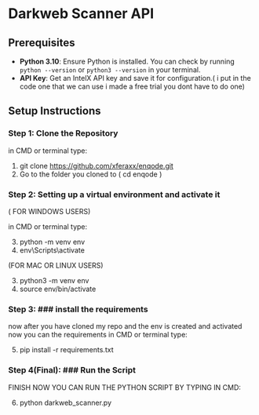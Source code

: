 # Darkweb Scanner API

## Prerequisites
- **Python 3.10**: Ensure Python is installed. You can check by running `python --version` or `python3 --version` in your terminal.
- **API Key**: Get an IntelX API key and save it for configuration.( i put in the code one that we can use i made a free trial you dont have to do one)

## Setup Instructions

### Step 1: Clone the Repository

in CMD or terminal type:
1) git clone https://github.com/xferaxx/enqode.git
2) Go to the folder you cloned to ( cd enqode )

### Step 2: Setting up a virtual environment and activate it

( FOR WINDOWS USERS)

in CMD or terminal type:

3) python -m venv env
4) env\Scripts\activate

   
(FOR MAC OR LINUX USERS)

3) python3 -m venv env
4) source env/bin/activate

   
### Step 3: ### install the requirements 
now after you have cloned my repo and the env is created and activated now you can the requirements
in CMD or terminal type:


5) pip install -r requirements.txt

### Step 4(Final): ### Run the Script

FINISH NOW YOU CAN RUN THE PYTHON SCRIPT BY TYPING IN CMD:


6) python darkweb_scanner.py
